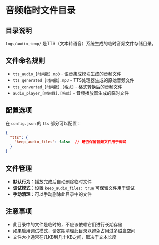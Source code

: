 # 音频临时文件目录

## 目录说明
`logs/audio_temp/` 是TTS（文本转语音）系统生成的临时音频文件存储目录。

## 文件命名规则
- `tts_audio_[时间戳].mp3` - 语音集成模块生成的音频文件
- `tts_generated_[时间戳].mp3` - TTS处理器生成的原始音频文件
- `tts_converted_[时间戳].[格式]` - 格式转换后的音频文件
- `audio_player_[时间戳].[格式]` - 音频播放器生成的临时文件

## 配置选项
在 `config.json` 的 `tts` 部分可以配置：
```json
{
  "tts": {
    "keep_audio_files": false  // 是否保留音频文件用于调试
  }
}
```

## 文件管理
- **默认行为**：播放完成后自动删除临时文件
- **调试模式**：设置 `keep_audio_files: true` 可保留文件用于调试
- **手动清理**：可以手动删除此目录中的文件

## 注意事项
- 此目录中的文件是临时的，不应该依赖它们进行长期存储
- 如果启用调试模式，请定期清理此目录以避免占用过多磁盘空间
- 文件大小通常在几KB到几十KB之间，取决于文本长度 